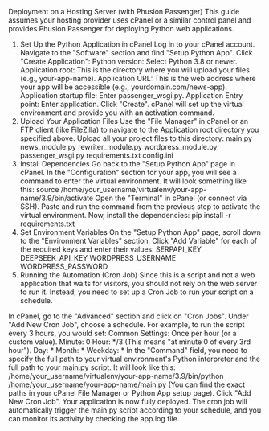 Deployment on a Hosting Server (with Phusion Passenger)
This guide assumes your hosting provider uses cPanel or a similar control panel and provides Phusion Passenger for deploying Python web applications.

1. Set Up the Python Application in cPanel
Log in to your cPanel account.
Navigate to the "Software" section and find "Setup Python App".
Click "Create Application":
Python version: Select Python 3.8 or newer.
Application root: This is the directory where you will upload your files (e.g., your-app-name).
Application URL: This is the web address where your app will be accessible (e.g., yourdomain.com/news-app).
Application startup file: Enter passenger_wsgi.py.
Application Entry point: Enter application.
Click "Create". cPanel will set up the virtual environment and provide you with an activation command.
2. Upload Your Application Files
Use the "File Manager" in cPanel or an FTP client (like FileZilla) to navigate to the Application root directory you specified above.
Upload all your project files to this directory:
main.py
news_module.py
rewriter_module.py
wordpress_module.py
passenger_wsgi.py
requirements.txt
config.ini
3. Install Dependencies
Go back to the "Setup Python App" page in cPanel.
In the "Configuration" section for your app, you will see a command to enter the virtual environment. It will look something like this:
source /home/your_username/virtualenv/your-app-name/3.9/bin/activate
Open the "Terminal" in cPanel (or connect via SSH).
Paste and run the command from the previous step to activate the virtual environment.
Now, install the dependencies:
pip install -r requirements.txt
4. Set Environment Variables
On the "Setup Python App" page, scroll down to the "Environment Variables" section.
Click "Add Variable" for each of the required keys and enter their values:
SERPAPI_KEY
DEEPSEEK_API_KEY
WORDPRESS_USERNAME
WORDPRESS_PASSWORD
5. Running the Automation (Cron Job)
Since this is a script and not a web application that waits for visitors, you should not rely on the web server to run it. Instead, you need to set up a Cron Job to run your script on a schedule.

In cPanel, go to the "Advanced" section and click on "Cron Jobs".
Under "Add New Cron Job", choose a schedule. For example, to run the script every 3 hours, you would set:
Common Settings: Once per hour (or a custom value).
Minute: 0
Hour: */3 (This means "at minute 0 of every 3rd hour").
Day: *
Month: *
Weekday: *
In the "Command" field, you need to specify the full path to your virtual environment's Python interpreter and the full path to your main.py script. It will look like this:
/home/your_username/virtualenv/your-app-name/3.9/bin/python /home/your_username/your-app-name/main.py
(You can find the exact paths in your cPanel File Manager or Python App setup page).
Click "Add New Cron Job".
Your application is now fully deployed. The cron job will automatically trigger the main.py script according to your schedule, and you can monitor its activity by checking the app.log file.
